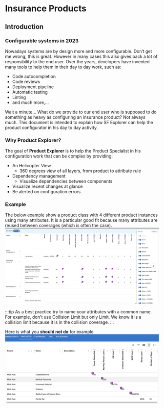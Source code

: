 

# Insurance Products

## Introduction

### Configurable systems in 2023
Nowadays systems are by design more and more configurable. Don’t get me wrong, this is great. However in many cases this also gives back a lot of responsibility to the end user. Over the years, developers have invented many tools to help them in their day to day work, such as:
* Code autocompletion
* Code reviews
* Deployment pipeline
* Automatic testing
* Linting
* and much more,...

Wait a minute… What do we provide to our end user who is supposed to do something as heavy as configuring an insurance product? Not always much.
This document is intended to explain how SF Explorer can help the product configurator in his day to day activity.


### Why Product Explorer?

The goal of **Product Explorer** is to help the Product Specialist in his configuration work that can be complex by providing:
- An Helicopter View 
  - 360 degrees view of all layers, from product to attribute rule
- Dependency management
  - Visualize dependencies between components
- Visualize recent changes at glance
- Be alerted on configuration errors


### Example

The below example show a product class with 4 different product instances using many attributes. It is a particular good fit because many attributes are reused between coverages (which is often the case). 
![Product class](./product_class.png)

:::tip
As a best practice try to name your attributes with a common name. For example, don't use Collision Limit but only Limit. We know it is a collision limit because it is in the collision coverage.
:::

Here is what you **should not do** for example
![Product class](./Product2.png)

